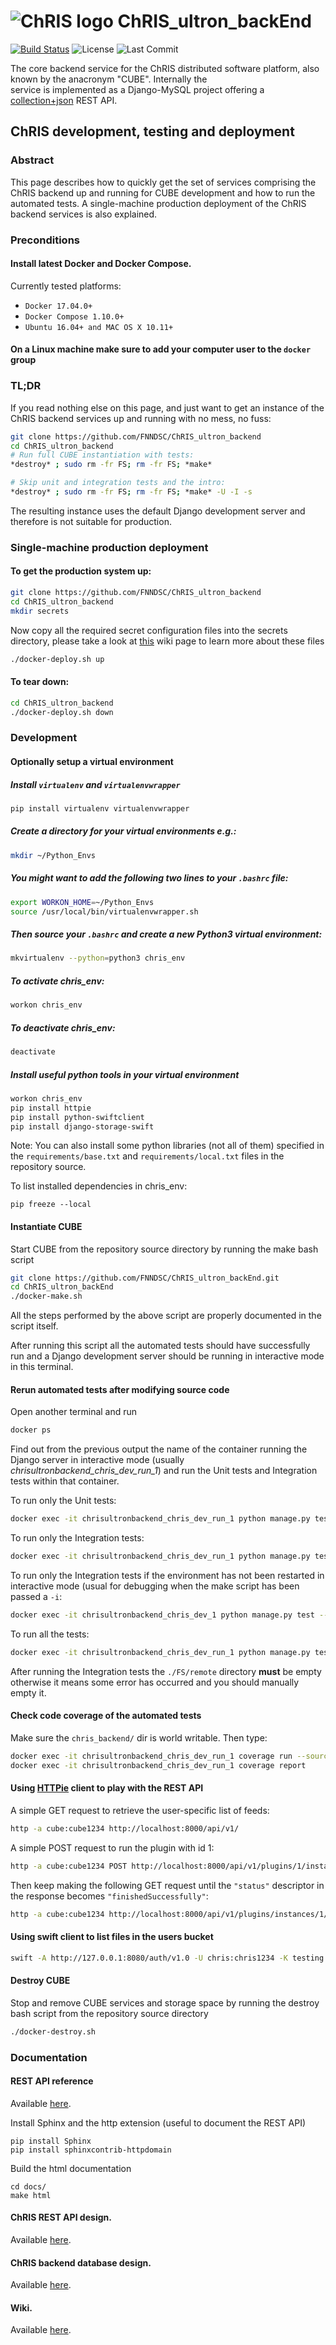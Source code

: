 # ![ChRIS logo](https://github.com/FNNDSC/ChRIS_ultron_backEnd/blob/master/docs/assets/logo_chris.png) ChRIS_ultron_backEnd
[![Build Status](https://travis-ci.org/FNNDSC/ChRIS_ultron_backEnd.svg?branch=master)](https://travis-ci.org/FNNDSC/ChRIS_ultron_backEnd)
![License][license-badge]
![Last Commit][last-commit-badge]

The core backend service for the ChRIS distributed software platform, also known by the anacronym "CUBE". Internally the  
service is implemented as a Django-MySQL project offering a [collection+json](http://amundsen.com/media-types/collection/) 
REST API.


## ChRIS development, testing and deployment


### Abstract

This page describes how to quickly get the set of services comprising the ChRIS backend up and running for 
CUBE development and how to run the automated tests. A single-machine production deployment of the ChRIS 
backend services is also explained.


### Preconditions

#### Install latest Docker and Docker Compose. 

Currently tested platforms:
* ``Docker 17.04.0+``
* ``Docker Compose 1.10.0+``
* ``Ubuntu 16.04+ and MAC OS X 10.11+``

#### On a Linux machine make sure to add your computer user to the ``docker`` group


### TL;DR

If you read nothing else on this page, and just want to get an instance of the ChRIS backend services up and 
running with no mess, no fuss:

```bash
git clone https://github.com/FNNDSC/ChRIS_ultron_backend
cd ChRIS_ultron_backend
# Run full CUBE instantiation with tests:
*destroy* ; sudo rm -fr FS; rm -fr FS; *make*

# Skip unit and integration tests and the intro:
*destroy* ; sudo rm -fr FS; rm -fr FS; *make* -U -I -s
```
The resulting instance uses the default Django development server and therefore is not suitable for production.


### Single-machine production deployment

#### To get the production system up:

```bash
git clone https://github.com/FNNDSC/ChRIS_ultron_backend
cd ChRIS_ultron_backend
mkdir secrets
```
Now copy all the required secret configuration files into the secrets directory, please take a look at 
[this](https://github.com/FNNDSC/ChRIS_ultron_backEnd/wiki/ChRIS-backend-production-services-secret-configuration-files) 
wiki page to learn more about these files 

```bash
./docker-deploy.sh up
```

#### To tear down:

```bash
cd ChRIS_ultron_backend
./docker-deploy.sh down
```


### Development

#### Optionally setup a virtual environment

##### Install ``virtualenv`` and ``virtualenvwrapper``

```bash
pip install virtualenv virtualenvwrapper
```

##### Create a directory for your virtual environments e.g.:
```bash
mkdir ~/Python_Envs
```

##### You might want to add the following two lines to your ``.bashrc`` file:
```bash
export WORKON_HOME=~/Python_Envs
source /usr/local/bin/virtualenvwrapper.sh
```

##### Then source your ``.bashrc`` and create a new Python3 virtual environment:

```bash
mkvirtualenv --python=python3 chris_env
```

##### To activate chris_env:
```bash
workon chris_env
```

##### To deactivate chris_env:
```bash
deactivate
```

##### Install useful python tools in your virtual environment
```bash
workon chris_env
pip install httpie
pip install python-swiftclient
pip install django-storage-swift
```

Note: You can also install some python libraries (not all of them) specified in the ``requirements/base.txt`` and 
``requirements/local.txt`` files in the repository source.

To list installed dependencies in chris_env:
```
pip freeze --local
````

#### Instantiate CUBE

Start CUBE from the repository source directory by running the make bash script

```bash
git clone https://github.com/FNNDSC/ChRIS_ultron_backEnd.git
cd ChRIS_ultron_backEnd
./docker-make.sh
```
All the steps performed by the above script are properly documented in the script itself. 

After running this script all the automated tests should have successfully run and a Django development server should be running in interactive mode in this terminal.

#### Rerun automated tests after modifying source code

Open another terminal and run 
```bash
docker ps
```
Find out from the previous output the name of the container running the Django server in interactive mode (usually *chrisultronbackend_chris_dev_run_1*) and run the Unit tests and Integration tests within that container. 

To run only the Unit tests:

```bash
docker exec -it chrisultronbackend_chris_dev_run_1 python manage.py test --exclude-tag integration
```

To run only the Integration tests:

```bash
docker exec -it chrisultronbackend_chris_dev_run_1 python manage.py test --tag integration
```

To run only the Integration tests if the environment has not been restarted in interactive mode (usual for debugging when the make script has been passed a ``-i``:

```bash
docker exec -it chrisultronbackend_chris_dev_1 python manage.py test --tag integration
```


To run all the tests:

```bash
docker exec -it chrisultronbackend_chris_dev_run_1 python manage.py test 
```

After running the Integration tests the ``./FS/remote`` directory **must** be empty otherwise it means some error has occurred and you should manually empty it.


#### Check code coverage of the automated tests
Make sure the ``chris_backend/`` dir is world writable. Then type:

```bash
docker exec -it chrisultronbackend_chris_dev_run_1 coverage run --source=feeds,plugins,uploadedfiles,users manage.py test
docker exec -it chrisultronbackend_chris_dev_run_1 coverage report
```

#### Using [HTTPie](https://httpie.org/) client to play with the REST API 
A simple GET request to retrieve the user-specific list of feeds:
```bash
http -a cube:cube1234 http://localhost:8000/api/v1/
```
A simple POST request to run the plugin with id 1:
```bash
http -a cube:cube1234 POST http://localhost:8000/api/v1/plugins/1/instances/ Content-Type:application/vnd.collection+json Accept:application/vnd.collection+json template:='{"data":[{"name":"dir","value":"/cube"}]}'
```
Then keep making the following GET request until the ``"status"`` descriptor in the response becomes ``"finishedSuccessfully"``:
```bash
http -a cube:cube1234 http://localhost:8000/api/v1/plugins/instances/1/
```

#### Using swift client to list files in the users bucket
```bash
swift -A http://127.0.0.1:8080/auth/v1.0 -U chris:chris1234 -K testing list users
```

#### Destroy CUBE

Stop and remove CUBE services and storage space by running the destroy bash script from the repository source directory

```bash
./docker-destroy.sh
```


### Documentation

#### REST API reference

Available [here](https://fnndsc.github.io/ChRIS_ultron_backEnd).

Install Sphinx and the http extension (useful to document the REST API)
```
pip install Sphinx
pip install sphinxcontrib-httpdomain
```

Build the html documentation
```
cd docs/
make html
```

#### ChRIS REST API design.

Available [here](https://github.com/FNNDSC/ChRIS_ultron_backEnd/wiki/ChRIS-REST-API-design).

#### ChRIS backend database design.

Available [here](https://github.com/FNNDSC/ChRIS_ultron_backEnd/wiki/ChRIS-backend-database-design).

#### Wiki.

Available [here](https://github.com/FNNDSC/ChRIS_ultron_backEnd/wiki).

[license-badge]: https://img.shields.io/github/license/fnndsc/ChRIS_ultron_backEnd.svg
[last-commit-badge]: https://img.shields.io/github/last-commit/fnndsc/ChRIS_ultron_backEnd.svg
